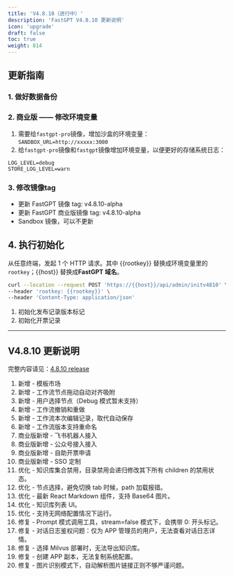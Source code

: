 ```yaml
---
title: 'V4.8.10（进行中）'
description: 'FastGPT V4.8.10 更新说明'
icon: 'upgrade'
draft: false
toc: true
weight: 814
---
```


## 更新指南

### 1. 做好数据备份


### 2. 商业版 —— 修改环境变量

1. 需要给`fastgpt-pro`镜像，增加沙盒的环境变量：`SANDBOX_URL=http://xxxxx:3000`
2. 给`fastgpt-pro`镜像和`fastgpt`镜像增加环境变量，以便更好的存储系统日志：

```
LOG_LEVEL=debug
STORE_LOG_LEVEL=warn
```

### 3. 修改镜像tag

- 更新 FastGPT 镜像 tag: v4.8.10-alpha
- 更新 FastGPT 商业版镜像 tag: v4.8.10-alpha
- Sandbox 镜像，可以不更新

## 4. 执行初始化

从任意终端，发起 1 个 HTTP 请求。其中 {{rootkey}} 替换成环境变量里的 `rootkey`；{{host}} 替换成**FastGPT 域名**。

```bash
curl --location --request POST 'https://{{host}}/api/admin/initv4810' \
--header 'rootkey: {{rootkey}}' \
--header 'Content-Type: application/json'
```

1. 初始化发布记录版本标记
2. 初始化开票记录

-------

## V4.8.10 更新说明

完整内容请见：[4.8.10 release](https://github.com/labring/FastGPT/releases/tag/v4.8.10-alpha)

1. 新增 - 模板市场
2. 新增 - 工作流节点拖动自动对齐吸附
3. 新增 - 用户选择节点（Debug 模式暂未支持）
4. 新增 - 工作流撤销和重做
5. 新增 - 工作流本次编辑记录，取代自动保存
6. 新增 - 工作流版本支持重命名
7. 商业版新增 - 飞书机器人接入
8. 商业版新增 - 公众号接入接入
9. 商业版新增 - 自助开票申请
10. 商业版新增 - SSO 定制
11. 优化 - 知识库集合禁用，目录禁用会递归修改其下所有 children 的禁用状态。
12. 优化 - 节点选择，避免切换 tab 时候，path 加载报错。
13. 优化 - 最新 React Markdown 组件，支持 Base64 图片。
14. 优化 - 知识库列表 UI。
15. 优化 - 支持无网络配置情况下运行。
16. 修复 - Prompt 模式调用工具，stream=false 模式下，会携带 0: 开头标记。
17. 修复 - 对话日志鉴权问题：仅为 APP 管理员的用户，无法查看对话日志详情。
18. 修复 - 选择 Milvus 部署时，无法导出知识库。 
19. 修复 - 创建 APP 副本，无法复制系统配置。
20. 修复 - 图片识别模式下，自动解析图片链接正则不够严谨问题。
